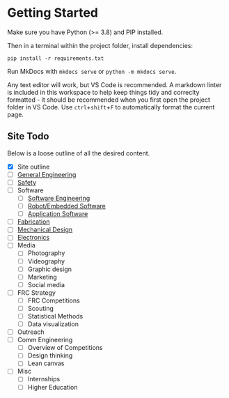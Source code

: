 # Getting Started

Make sure you have Python (>= 3.8) and PIP installed.

Then in a terminal within the project folder, install dependencies:

`pip install -r requirements.txt`

Run MkDocs with `mkdocs serve` or `python -m mkdocs serve`.

Any text editor will work, but VS Code is recommended. A markdown linter is included in this workspace to help keep things tidy and correclty formatted - it should be recommended when you first open the project folder in VS Code. Use `ctrl`+`shift`+`F` to automatically format the current page.

## Site Todo

Below is a loose outline of all the desired content.

- [x] Site outline
- [ ] [General Engineering](docs/engineering/readme.md)
- [ ] [Safety](docs/safety/readme.md)
- [ ] Software
  - [ ] [Software Engineering](docs/software/readme.md)
  - [ ] [Robot/Embedded Software](docs/robotsw/readme.md)
  - [ ] [Application Software](docs/appsw/readme.md)
- [ ] [Fabrication](docs/fabrication/readme.md)
- [ ] [Mechanical Design](docs/design/readme.md)
- [ ] [Electronics](docs/electronics/readme.md)
- [ ] Media
  - [ ] Photography
  - [ ] Videography
  - [ ] Graphic design
  - [ ] Marketing
  - [ ] Social media
- [ ] FRC Strategy
  - [ ] FRC Competitions
  - [ ] Scouting
  - [ ] Statistical Methods
  - [ ] Data visualization
- [ ] Outreach
- [ ] Comm Engineering
  - [ ] Overview of Competitions
  - [ ] Design thinking
  - [ ] Lean canvas
- [ ] Misc
  - [ ] Internships
  - [ ] Higher Education

